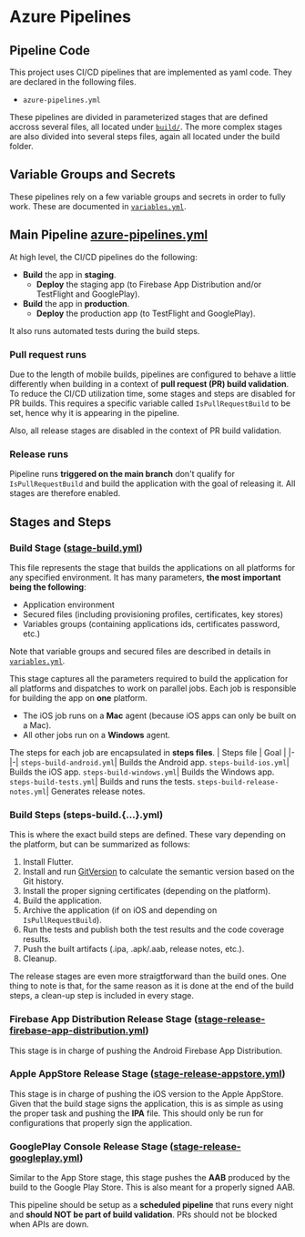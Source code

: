 # Azure Pipelines

## Pipeline Code
This project uses CI/CD pipelines that are implemented as yaml code.
They are declared in the following files.
- `azure-pipelines.yml`

These pipelines are divided in parameterized stages that are defined accross several files, all located under [`build/`](build/).
The more complex stages are also divided into several steps files, again all located under the build folder.

## Variable Groups and Secrets
These pipelines rely on a few variable groups and secrets in order to fully work. These are documented in [`variables.yml`](build/variables.yml).

## Main Pipeline [azure-pipelines.yml](../build/azure-pipelines.yml)

At high level, the CI/CD pipelines do the following:
- **Build** the app in **staging**.
  - **Deploy** the staging app (to Firebase App Distribution and/or TestFlight and GooglePlay).
- **Build** the app in **production**.
  - **Deploy** the production app (to TestFlight and GooglePlay).

It also runs automated tests during the build steps.

### Pull request runs

Due to the length of mobile builds, pipelines are configured to behave a little differently when building in a context of **pull request (PR) build validation**.
To reduce the CI/CD utilization time, some stages and steps are disabled for PR builds.
This requires a specific variable called `IsPullRequestBuild` to be set, hence why it is appearing in the pipeline. 

Also, all release stages are disabled in the context of PR build validation.

### Release runs

Pipeline runs **triggered on the main branch** don't qualify for `IsPullRequestBuild` and build the application with the goal of releasing it.
All stages are therefore enabled.

## Stages and Steps

### Build Stage ([stage-build.yml](../build/stage-build.yml))

This file represents the stage that builds the applications on all platforms for any specified environment.
It has many parameters, **the most important being the following**:
- Application environment
- Secured files (including provisioning profiles, certificates, key stores)
- Variables groups (containing applications ids, certificates password, etc.)

Note that variable groups and secured files are described in details in [`variables.yml`](../build/variables.yml).

This stage captures all the parameters required to build the application for all platforms and dispatches to work on parallel jobs.
Each job is responsible for building the app on **one** platform.
- The iOS job runs on a **Mac** agent (because iOS apps can only be built on a Mac).
- All other jobs run on a **Windows** agent.

The steps for each job are encapsulated in **steps files**.
| Steps file | Goal |
|-|-|
`steps-build-android.yml`| Builds the Android app.
`steps-build-ios.yml`| Builds the iOS app.
`steps-build-windows.yml`| Builds the Windows app.
`steps-build-tests.yml`| Builds and runs the tests.
`steps-build-release-notes.yml`| Generates release notes.

### Build Steps (steps-build.{...}.yml)

This is where the exact build steps are defined. These vary depending on the platform, but can be summarized as follows:
1. Install Flutter.
1. Install and run [GitVersion](https://gitversion.net/) to calculate the semantic version based on the Git history.
1. Install the proper signing certificates (depending on the platform).
1. Build the application.
1. Archive the application (if on iOS and depending on `IsPullRequestBuild`).
1. Run the tests and publish both the test results and the code coverage results.
1. Push the built artifacts (.ipa, .apk/.aab, release notes, etc.).
1. Cleanup.

The release stages are even more straigtforward than the build ones. One thing to note is that, for the same reason as it is done at the end of the build steps, a clean-up step is included in every stage.

### Firebase App Distribution Release Stage ([stage-release-firebase-app-distribution.yml](../build/stage-release-firebase-app-distribution.yml))

This stage is in charge of pushing the Android Firebase App Distribution.

### Apple AppStore Release Stage ([stage-release-appstore.yml](../build/stage-release-appstore.yml))

This stage is in charge of pushing the iOS version to the Apple AppStore.
Given that the build stage signs the application, this is as simple as using the proper task and pushing the **IPA** file.
This should only be run for configurations that properly sign the application.

### GooglePlay Console Release Stage ([stage-release-googleplay.yml](../build/stage-release-googleplay.yml))

Similar to the App Store stage, this stage pushes the **AAB** produced by the build to the Google Play Store.
This is also meant for a properly signed AAB.

This pipeline should be setup as a **scheduled pipeline** that runs every night and **should NOT be part of build validation**.
PRs should not be blocked when APIs are down.
